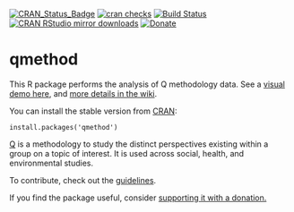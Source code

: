 [![CRAN_Status_Badge](http://www.r-pkg.org/badges/version/qmethod)](http://cran.r-project.org/web/packages/qmethod)
[![cran
checks](https://cranchecks.info/badges/worst/qmethod)](https://cranchecks.info/pkgs/qmethod)
[![Build Status](https://travis-ci.org/aiorazabala/qmethod.svg)](https://travis-ci.org/aiorazabala/qmethod)
[![CRAN RStudio mirror downloads](http://cranlogs.r-pkg.org/badges/qmethod)](http://cran.r-project.org/web/packages/qmethod/index.html)
[![Donate](https://img.shields.io/badge/Donate-PayPal-green.svg)](https://www.paypal.com/donate?hosted_button_id=GCMM9PTXPHNT8)

<!---[![codecov.io](https://codecov.io/github/aiorazabala/qmethod/coverage.svg?branch=master)](https://codecov.io/github/aiorazabala/qmethod?branch=master)--->

qmethod
=======
This R package performs the analysis of Q methodology data. See a [visual demo here](https://azabala.shinyapps.io/qmethod-gui/), and [more details in the wiki](https://github.com/aiorazabala/qmethod/wiki).

You can install the stable version from [CRAN](http://cran.r-project.org/web/packages/qmethod/index.html):

```{r}
install.packages('qmethod')
```

[Q](http://qmethod.org/about) is a methodology to study the distinct perspectives existing within a group on a topic of interest. It is used across social, health, and environmental studies.

To contribute, check out the [guidelines](https://github.com/aiorazabala/qmethod/blob/master/CONTRIBUTING.md).

If you find the package useful, consider [supporting it with a donation.](https://www.paypal.com/donate?hosted_button_id=GCMM9PTXPHNT8)

